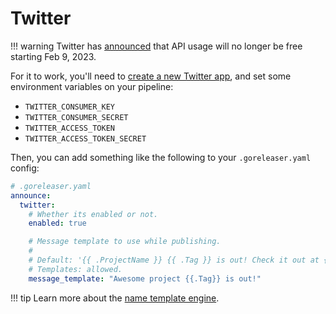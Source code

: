 # Twitter

!!! warning
Twitter has [announced][tw] that API usage will no longer be free starting
Feb 9, 2023.

[tw]: https://twitter.com/TwitterDev/status/1621026986784337922

For it to work, you'll need to [create a new Twitter app](https://developer.twitter.com/en/portal/apps/new), and set
some environment variables on your pipeline:

- `TWITTER_CONSUMER_KEY`
- `TWITTER_CONSUMER_SECRET`
- `TWITTER_ACCESS_TOKEN`
- `TWITTER_ACCESS_TOKEN_SECRET`

Then, you can add something like the following to your `.goreleaser.yaml` config:

```yaml
# .goreleaser.yaml
announce:
  twitter:
    # Whether its enabled or not.
    enabled: true

    # Message template to use while publishing.
    #
    # Default: '{{ .ProjectName }} {{ .Tag }} is out! Check it out at {{ .ReleaseURL }}'.
    # Templates: allowed.
    message_template: "Awesome project {{.Tag}} is out!"
```

!!! tip
Learn more about the [name template engine](/customization/templates/).

